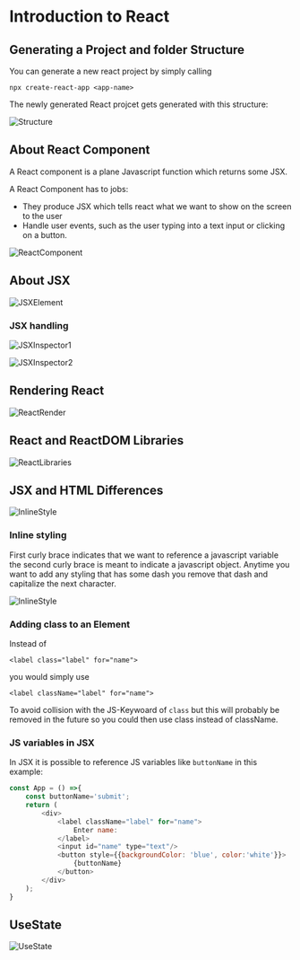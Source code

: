 # Introduction to React

## Generating a Project and folder Structure

You can generate a new react project by simply calling

`npx create-react-app <app-name>`

The newly generated React projcet gets generated with this structure:

![Structure](img/react/structure.png)

## About React Component

A React component is a plane Javascript function which returns some JSX.

A React Component has to jobs:

- They produce JSX which tells react what we want to show on the screen to the user
- Handle user events, such as the user typing into a text input or clicking on a button.

![ReactComponent](img/react/reactComponent.png)

## About JSX

![JSXElement](img/react/jsxElement.png)

### JSX handling

![JSXInspector1](img/react/jsxInspection1.png)

![JSXInspector2](img/react/jsxInspection2.png)

## Rendering React

![ReactRender](img/react/ReactRender.png)

## React and ReactDOM Libraries

![ReactLibraries](img/react/ReactLibraries.png)

## JSX and HTML Differences

![InlineStyle](img/react/jsxHtml.png)

### Inline styling

First curly brace indicates that we want to reference a javascript variable the second curly brace is meant to indicate a javascript object.
Anytime you want to add any styling that has some dash you remove that dash and capitalize the next character.

![InlineStyle](img/react/jsxInlineStyle.png)

### Adding class to an Element

Instead of 

`<label class="label" for="name">`

you would simply use

`<label className="label" for="name">`

To avoid collision with the JS-Keywoard of `class` but this will probably be removed in the future so you could then use class instead of className.

### JS variables in JSX

In JSX it is possible to reference JS variables like `buttonName` in this example:

````js
const App = () =>{
    const buttonName='submit';
    return (
        <div>
            <label className="label" for="name">
                Enter name:
            </label>
            <input id="name" type="text"/>
            <button style={{backgroundColor: 'blue', color:'white'}}>
                {buttonName}
            </button>
        </div>
    );
}
````

## UseState

![UseState](img/react/ReactUseState.png)
